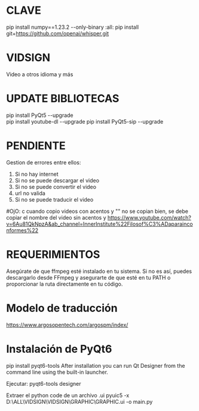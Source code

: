 # CLAVE
pip install numpy==1.23.2 --only-binary :all:
pip install git+https://github.com/openai/whisper.git


# VIDSIGN
Video a otros idioma y más


# UPDATE BIBLIOTECAS
pip install PyQt5 --upgrade  
pip install youtube-dl --upgrade
pip install PyQt5-sip --upgrade


# PENDIENTE
Gestion de errores entre ellos:
1. Si no hay internet
2. Si no se puede descargar el video
3. Si no se puede convertir el video
4. url no valida
5. Si no se puede traducir el video


#OjO: c
cuando copio videos con acentos y "" no se copian bien, se debe copiar el nombre del video sin acentos y 
https://www.youtube.com/watch?v=6Au81QkNpzA&ab_channel=InnerInstitute%22Filosof%C3%ADaparainconformes%22


# REQUERIMIENTOS
Asegúrate de que ffmpeg esté instalado en tu sistema. Si no es así, puedes descargarlo desde FFmpeg y asegurarte de que esté en tu PATH o proporcionar la ruta directamente en tu código.

# Modelo de traducción
https://www.argosopentech.com/argospm/index/


# Instalación de PyQt6
pip install pyqt6-tools
After installation you can run Qt Designer from the command line using the built-in launcher.

Ejecutar: 
pyqt6-tools designer

Extraer el python code de un archivo .ui
pyuic5 -x D:\ALL\VIDSIGN\VIDSIGN\GRAPHIC\GRAPHIC.ui -o main.py